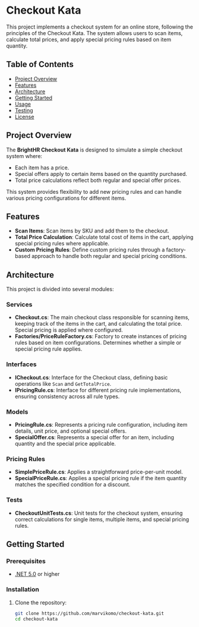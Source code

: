 # Checkout Kata

This project implements a checkout system for an online store, following the principles of the Checkout Kata. The system allows users to scan items, calculate total prices, and apply special pricing rules based on item quantity.

## Table of Contents

- [Project Overview](#project-overview)
- [Features](#features)
- [Architecture](#architecture)
- [Getting Started](#getting-started)
- [Usage](#usage)
- [Testing](#testing)
- [License](#license)


## Project Overview

The **BrightHR Checkout Kata** is designed to simulate a simple checkout system where:
- Each item has a price.
- Special offers apply to certain items based on the quantity purchased.
- Total price calculations reflect both regular and special offer prices.

This system provides flexibility to add new pricing rules and can handle various pricing configurations for different items.

## Features

- **Scan Items**: Scan items by SKU and add them to the checkout.
- **Total Price Calculation**: Calculate total cost of items in the cart, applying special pricing rules where applicable.
- **Custom Pricing Rules**: Define custom pricing rules through a factory-based approach to handle both regular and special pricing conditions.


## Architecture

This project is divided into several modules:

### Services
- **Checkout.cs**: The main checkout class responsible for scanning items, keeping track of the items in the cart, and calculating the total price. Special pricing is applied where configured.
- **Factories/PriceRuleFactory.cs**: Factory to create instances of pricing rules based on item configurations. Determines whether a simple or special pricing rule applies.
  
### Interfaces
- **ICheckout.cs**: Interface for the Checkout class, defining basic operations like `Scan` and `GetTotalPrice`.
- **IPricingRule.cs**: Interface for different pricing rule implementations, ensuring consistency across all rule types.

### Models
- **PricingRule.cs**: Represents a pricing rule configuration, including item details, unit price, and optional special offers.
- **SpecialOffer.cs**: Represents a special offer for an item, including quantity and the special price applicable.

### Pricing Rules
- **SimplePriceRule.cs**: Applies a straightforward price-per-unit model.
- **SpecialPriceRule.cs**: Applies a special pricing rule if the item quantity matches the specified condition for a discount.

### Tests
- **CheckoutUnitTests.cs**: Unit tests for the checkout system, ensuring correct calculations for single items, multiple items, and special pricing rules.

## Getting Started

### Prerequisites

- [.NET 5.0](https://dotnet.microsoft.com/download/dotnet/5.0) or higher

### Installation

1. Clone the repository:
   ```bash
   git clone https://github.com/marvikomo/checkout-kata.git
   cd checkout-kata

